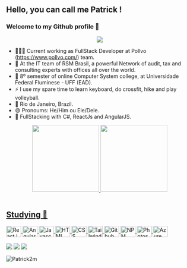 ## Hello, you can call me Patrick ! 
### Welcome to my Github profile 👋
<p align="center">
 <a href="https://github.com/DenverCoder1/readme-typing-svg"><img src="https://readme-typing-svg.herokuapp.com/?lines=Front-End%20Development!;Always%20learning%20new%20things!&font=Fira%20Code&center=true&width=440&height=45&color=f75c7e&vCenter=true&size=22"></a>
</p>

- 👨🏽‍💻 Current working as FullStack Developer at Pollvo (https://www.pollvo.com/) team.
- 🏢 At the IT team of RSM Brasil, a powerful Network of audit, tax and consulting experts with offices all over the world.
- 🔭 8º semester of online Computer System college, at Universidade Federal Fluminese - UFF (EAD).
- ⚡ I use my spare time to learn keyboard, do crossfit, hike and play volleyball.
- 📍 Rio de Janeiro, Brazil.
- 😄 Pronoums: He/Him ou Ele/Dele.
- 🚀 FullStacking with C#, ReactJs and AngularJS.


<div align="center">
  <a href="https://github.com/patrick2m">
  <img height="180em" src="https://github-readme-stats.vercel.app/api?username=patrick2m&show_icons=true&theme=radical&include_all_commits=true&count_private=true"/>
  <img height="180em" src="https://github-readme-stats.vercel.app/api/top-langs/?username=patrick2m&layout=compact&langs_count=7&theme=radical"/>
</div>
  
<!--
  ![Snake animation](https://github.com/patrick2m/patrick2m/blob/output/github-contribution-grid-snake.svg)
-->
 
<div style="display: inline_block"><br>
  <h2> Studying 🚀 </h2>
  <img align="center" alt="ReactJS" height="30" width="40" src="https://cdn.jsdelivr.net/gh/devicons/devicon/icons/react/react-original.svg" />
  <img align="center" alt="AngularJS" height="30" width="40" src="https://cdn.jsdelivr.net/gh/devicons/devicon/icons/angularjs/angularjs-original.svg" />
  <img align="center" alt="Javascript" height="30" width="40" src="https://cdn.jsdelivr.net/gh/devicons/devicon/icons/javascript/javascript-original.svg" />
  <img align="center" alt="HTML" height="30" width="40" src="https://cdn.jsdelivr.net/gh/devicons/devicon/icons/html5/html5-original.svg" />
  <img align="center" alt="CSS" height="30" width="40" src="https://cdn.jsdelivr.net/gh/devicons/devicon/icons/css3/css3-original.svg" />
  <img align="center" alt="Tailwind" height="30" width="40" src="https://cdn.jsdelivr.net/gh/devicons/devicon/icons/tailwindcss/tailwindcss-plain.svg" />
  <img align="center" alt="Github" height="30" width="40" src="https://cdn.jsdelivr.net/gh/devicons/devicon/icons/git/git-original.svg" />
  <img align="center" alt="NPM" height="30" width="40" src="https://cdn.jsdelivr.net/gh/devicons/devicon/icons/npm/npm-original-wordmark.svg" />
  <img align="center" alt="Photoshop" height="30" width="40" src="https://cdn.jsdelivr.net/gh/devicons/devicon/icons/photoshop/photoshop-plain.svg" />
  <img align="center" alt="Azure" height="30" width="40" src="https://cdn.jsdelivr.net/gh/devicons/devicon/icons/azure/azure-original.svg" />
          
  <br>
</div>


  <br>

  
<div>
  <a href="https://www.instagram.com/patrick.mac/" target="_blank"><img src="https://img.shields.io/badge/-Instagram-%23E4405F?style=for-the-badge&logo=instagram&logoColor=white" target="_blank"></a>
  <a href = "mailto:pmm12@hotmail.com"><img src="https://img.shields.io/badge/-Gmail-%23333?style=for-the-badge&logo=gmail&logoColor=white" target="_blank"></a>
  <a href="https://www.linkedin.com/in/patrick2m/" target="_blank"><img src="https://img.shields.io/badge/-LinkedIn-%230077B5?style=for-the-badge&logo=linkedin&logoColor=white" target="_blank"></a>
</div>

<p align="left"><img src="https://komarev.com/ghpvc/?username=patrick2m&label=Profile%20views&color=ff00d0&style=flat" alt="Patrick2m" /> </p>
<!--
**patrick2m/patrick2m** is a ✨ _special_ ✨ repository because its `README.md` (this file) appears on your GitHub profile.
Here are some ideas to get you started:
🔭 🌱 👯 🤔 💬 📫 😄 ⚡
-->
